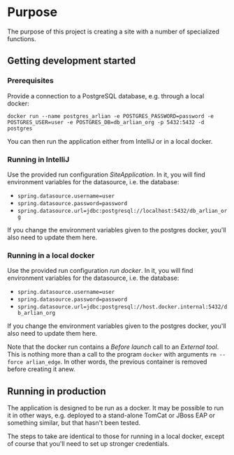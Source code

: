 # Purpose
The purpose of this project is creating a site with a number of specialized 
functions.


## Getting development started

### Prerequisites
Provide a connection to a PostgreSQL database, e.g. through a local docker:

`docker run --name postgres_arlian -e POSTGRES_PASSWORD=password -e POSTGRES_USER=user -e POSTGRES_DB=db_arlian_org -p 5432:5432 -d postgres`

You can then run the application either from IntelliJ or in a local docker. 


### Running in IntelliJ

Use the provided run configuration _SiteApplication_. In it, you will find environment variables
for the datasource, i.e. the database:
- `spring.datasource.username=user`
- `spring.datasource.password=password`
- `spring.datasource.url=jdbc:postgresql://localhost:5432/db_arlian_org`

If you change the environment variables given to the postgres docker, you'll also need to update 
them here.


### Running in a local docker

Use the provided run configuration _run docker_. In it, you will find environment variables
for the datasource, i.e. the database:
- `spring.datasource.username=user`
- `spring.datasource.password=password`
- `spring.datasource.url=jdbc:postgresql://host.docker.internal:5432/db_arlian_org`

If you change the environment variables given to the postgres docker, you'll also need to update 
them here.

Note that the docker run contains a _Before launch_ call to an _External tool_. This is nothing
more than a call to the program `docker` with arguments `rm --force arlian_edge`. In other words,
the previous container is removed before creating it anew. 


## Running in production
The application is designed to be run as a docker. It may be possible to run it in other ways, e.g. 
deployed to a stand-alone TomCat or JBoss EAP or something similar, but that hasn't been tested.

The steps to take are identical to those for running in a local docker, except of course that you'll
need to set up stronger credentials. 